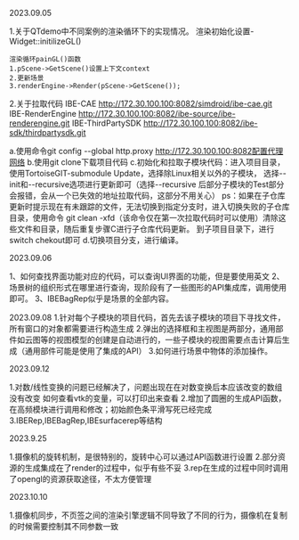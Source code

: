 2023.09.05

1.关于QTdemo中不同案例的渲染循环下的实现情况。
    渲染初始化设置-Widget::initilizeGL()

    渲染循环painGL()函数
    1.pScene->GetScene()设置上下文context
    2.更新场景
    3.renderEngine->Render(pScene->GetScene());

2.关于拉取代码
IBE-CAE             http://172.30.100.100:8082/simdroid/ibe-cae.git
IBE-RenderEngine    http://172.30.100.100:8082/ibe-source/ibe-renderengine.git
IBE-ThirdPartySDK   http://172.30.100.100:8082/ibe-sdk/thirdpartysdk.git

a.使用命令git config --global http.proxy http://172.30.100.100:8082配置代理网络
b.使用git clone下载项目代码
c.初始化和拉取子模块代码：进入项目目录，使用TortoiseGIT-submodule Update，选择除Linux相关以外的子模块，
    选择--init和--recursive选项进行更新即可（选择--recursive 后部分子模块的Test部分会报错，会从一个已失效的地址拉取代码，这部分不用关心）
    ps：如果在子仓库更新时提示现在有未跟踪的文件，无法切换到指定分支时，进入切换失败的子仓库目录，使用命令
    git clean -xfd（该命令仅在第一次拉取代码时可以使用）清除这些文件和目录，随后重复步骤C进行子仓库代码更新。
    到子项目目录下，进行switch chekout即可
d.切换项目分支，进行编译。

2023.09.06

1、如何查找界面功能对应的代码，可以查询UI界面的功能，但是要使用英文
2、场景树的组织形式在哪里进行查询，现阶段有了一些图形的API集成库，调用使用即可。
3、IBEBagRep似乎是场景的全部内容。

2023.09.08
1.针对每个子模块的项目代码，首先去该子模块的项目下寻找文件，所有窗口的对象都需要进行构造生成
2.弹出的选择框和主视图是两部分，通用部件如云图等的视图模型的创建是自动进行的，一些子模块的视图需要点击计算后生成（通用部件可能是使用了集成的API）
3.如何进行场景中物体的添加操作。

2023.09.12

1.对数/线性变换的问题已经解决了，问题出现在在对数变换后本应该改变的数组没有改变
    如何查看vtk的变量，可以打印出来查看
2.增加了圆圈的生成API函数，在高频模块进行调用和修改；初始颜色条平滑写死已经完成
3.IBERep,IBEBagRep,IBEsurfacerep等结构
    
2023.9.25

1.摄像机的旋转机制，是很特别的，旋转中心可以通过API函数进行设置
2.部分资源的生成集成在了render的过程中，似乎有些不妥
3.rep在生成的过程中同时调用了opengl的资源获取途径，不太方便管理

2023.10.10

1.摄像机同步，不页签之间的渲染引擎逻辑不同导致了不同的行为，摄像机在复制的时候需要控制其不同参数一致


